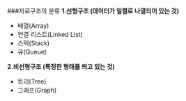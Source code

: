 ###자료구조의 분류
**1.선형구조 (데이터가 일렬로 나열되어 있는 것)**

- 배열(Array)
- 연결 리스트(Linked List)
- 스택(Stack)
- 큐(Queue)

**2.비선형구조 (특정한 형태를 띄고 있는 것)**

- 트리(Tree)
- 그래프(Graph)